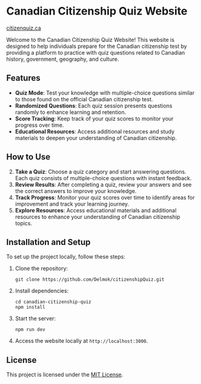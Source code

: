 # Canadian Citizenship Quiz Website

[citizenquiz.ca](https://citizenship-quiz.vercel.app/)

Welcome to the Canadian Citizenship Quiz Website! This website is designed to help individuals prepare for the Canadian citizenship test by providing a platform to practice with quiz questions related to Canadian history, government, geography, and culture.

## Features

- **Quiz Mode**: Test your knowledge with multiple-choice questions similar to those found on the official Canadian citizenship test.
- **Randomized Questions**: Each quiz session presents questions randomly to enhance learning and retention.
- **Score Tracking**: Keep track of your quiz scores to monitor your progress over time.
- **Educational Resources**: Access additional resources and study materials to deepen your understanding of Canadian citizenship.

## How to Use

2. **Take a Quiz**: Choose a quiz category and start answering questions. Each quiz consists of multiple-choice questions with instant feedback.
3. **Review Results**: After completing a quiz, review your answers and see the correct answers to improve your knowledge.
4. **Track Progress**: Monitor your quiz scores over time to identify areas for improvement and track your learning journey.
5. **Explore Resources**: Access educational materials and additional resources to enhance your understanding of Canadian citizenship topics.

## Installation and Setup

To set up the project locally, follow these steps:

1. Clone the repository:
   ```
   git clone https://github.com/Delmok/citizenshipQuiz.git
   ```
2. Install dependencies:
   ```
   cd canadian-citizenship-quiz
   npm install
   ```
3. Start the server:
   ```
   npm run dev
   ```
4. Access the website locally at `http://localhost:3000`.


## License

This project is licensed under the [MIT License](LICENSE).
